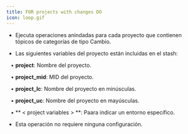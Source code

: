 ```yaml
---
title: FOR projects with changes DO
icon: loop.gif
---
```


* Ejecuta operaciones anindadas para cada proyecto que contienen tópicos de categorías de tipo Cambio. 


* Las siguientes variables del proyecto están incluidas en el stash: <br />

&nbsp; &nbsp;• **project**: Nombre del proyecto. <br />

&nbsp; &nbsp;• **project_mid**: MID del proyecto. <br />

&nbsp; &nbsp;• **project_lc**: Nombre del proyecto en minúsculas. <br />

&nbsp; &nbsp;• **project_uc**: Nombre del proyecto en mayúsculas. <br />

&nbsp; &nbsp;• ** < project variables > **: Paara indicar un entorno específico.


* Esta operación no requiere ninguna configuración.



